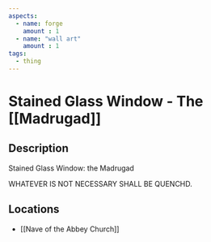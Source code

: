 ```yaml
---
aspects: 
  - name: forge
    amount : 1
  - name: "wall art"
    amount : 1
tags:
  - thing
---
```


# Stained Glass Window - The [[Madrugad]]

## Description
Stained Glass Window: the Madrugad

WHATEVER IS NOT NECESSARY SHALL BE QUENCHD.
## Locations
- [[Nave of the Abbey Church]]